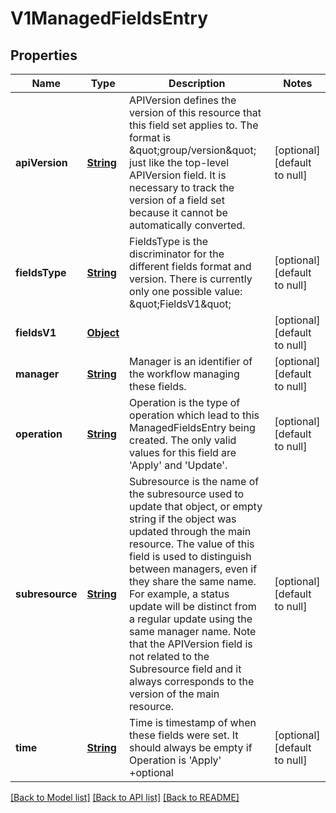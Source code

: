 # V1ManagedFieldsEntry
## Properties

Name | Type | Description | Notes
------------ | ------------- | ------------- | -------------
**apiVersion** | [**String**](string.md) | APIVersion defines the version of this resource that this field set applies to. The format is \&quot;group/version\&quot; just like the top-level APIVersion field. It is necessary to track the version of a field set because it cannot be automatically converted. | [optional] [default to null]
**fieldsType** | [**String**](string.md) | FieldsType is the discriminator for the different fields format and version. There is currently only one possible value: \&quot;FieldsV1\&quot; | [optional] [default to null]
**fieldsV1** | [**Object**](.md) |  | [optional] [default to null]
**manager** | [**String**](string.md) | Manager is an identifier of the workflow managing these fields. | [optional] [default to null]
**operation** | [**String**](string.md) | Operation is the type of operation which lead to this ManagedFieldsEntry being created. The only valid values for this field are &#39;Apply&#39; and &#39;Update&#39;. | [optional] [default to null]
**subresource** | [**String**](string.md) | Subresource is the name of the subresource used to update that object, or empty string if the object was updated through the main resource. The value of this field is used to distinguish between managers, even if they share the same name. For example, a status update will be distinct from a regular update using the same manager name. Note that the APIVersion field is not related to the Subresource field and it always corresponds to the version of the main resource. | [optional] [default to null]
**time** | [**String**](string.md) | Time is timestamp of when these fields were set. It should always be empty if Operation is &#39;Apply&#39; +optional | [optional] [default to null]

[[Back to Model list]](../README.md#documentation-for-models) [[Back to API list]](../README.md#documentation-for-api-endpoints) [[Back to README]](../README.md)

